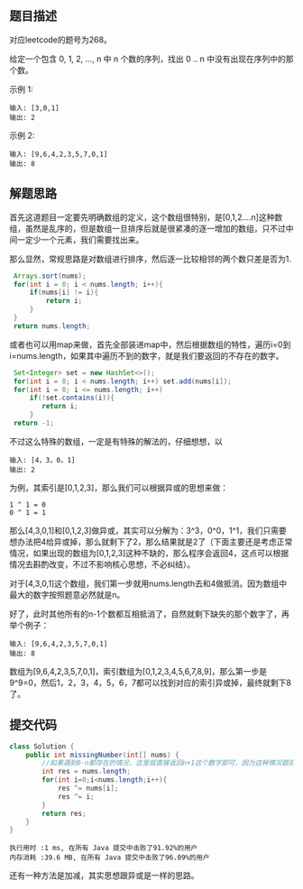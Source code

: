 ## 题目描述
对应leetcode的题号为268。

给定一个包含 0, 1, 2, ..., n 中 n 个数的序列，找出 0 .. n 中没有出现在序列中的那个数。

示例 1:


```
输入: [3,0,1]
输出: 2
```

示例 2:


```
输入: [9,6,4,2,3,5,7,0,1]
输出: 8
```


## 解题思路
首先这道题目一定要先明确数组的定义，这个数组很特别，是[0,1,2....n]这种数组，虽然是乱序的，但是数组一旦排序后就是很紧凑的逐一增加的数组，只不过中间一定少一个元素，我们需要找出来。

那么显然，常规思路是对数组进行排序，然后逐一比较相邻的两个数只差是否为1.

```java
 Arrays.sort(nums);
 for(int i = 0; i < nums.length; i++){
     if(nums[i] != i){
         return i;
     }
 }
 return nums.length;
```

或者也可以用map来做，首先全部装进map中，然后根据数组的特性，遍历i=0到i=nums.length，如果其中遍历不到的数字，就是我们要返回的不存在的数字。


```java
 Set<Integer> set = new HashSet<>();
 for(int i = 0; i < nums.length; i++) set.add(nums[i]);   
 for(int i = 0; i <= nums.length; i++)
     if(!set.contains(i)){
        return i;
     }
 return -1;
```

不过这么特殊的数组，一定是有特殊的解法的，仔细想想，以

```
输入: [4，3，0，1]
输出: 2
```

为例，其索引是[0,1,2,3]，那么我们可以根据异或的思想来做：

```
1 ^ 1 = 0
0 ^ 1 = 1
```

那么[4,3,0,1]和[0,1,2,3]做异或，其实可以分解为：3^3，0^0，1^1，我们只需要想办法把4给异或掉，那么就剩下了2，那么结果就是2了（下面主要还是考虑正常情况，如果出现的数组为[0,1,2,3]这种不缺的，那么程序会返回4，这点可以根据情况去斟酌改变，不过不影响核心思想，不必纠结）。

对于[4,3,0,1]这个数组，我们第一步就用nums.length去和4做抵消。因为数组中最大的数字按照题意必然就是n。


好了，此时其他所有的n-1个数都互相抵消了，自然就剩下缺失的那个数字了，再举个例子：

```
输入: [9,6,4,2,3,5,7,0,1]
输出: 8
```
数组为[9,6,4,2,3,5,7,0,1]，索引数组为[0,1,2,3,4,5,6,7,8,9]，那么第一步是9^9=0，然后1，2，3，4，5，6，7都可以找到对应的索引异或掉，最终就剩下8了。



## 提交代码


```java
class Solution {
    public int missingNumber(int[] nums) {
        //如果遇到0-n都存在的情况，这里就直接返回n+1这个数字即可，因为这种情况题目没有说明如果返回
        int res = nums.length;
        for(int i=0;i<nums.length;i++){
            res ^= nums[i];
            res ^= i;
        }
        return res;
    }
}
```

```
执行用时 :1 ms, 在所有 Java 提交中击败了91.92%的用户
内存消耗 :39.6 MB, 在所有 Java 提交中击败了96.09%的用户
```

还有一种方法是加减，其实思想跟异或是一样的思路。